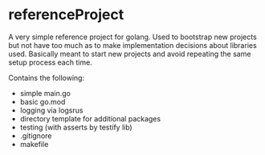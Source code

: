 # referenceProject

A very simple reference project for golang.  Used to bootstrap new projects but not have too 
much as to make implementation decisions about libraries used.  Basically meant to start
new projects and avoid repeating the same setup process each time.

Contains the following:

* simple main.go
* basic go.mod
* logging via logsrus
* directory template for additional packages
* testing (with asserts by testify lib)
* .gitignore
* makefile
